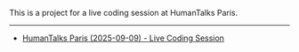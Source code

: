 This is a project for a live coding session at HumanTalks Paris.

---

- [HumanTalks Paris (2025-09-09) - Live Coding Session](https://talks.soubiran.dev/2025-09-09/humantalks-paris/1)
